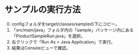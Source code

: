 # サンプルの実行方法
0. configフォルダをtarget/classes/sampleの下にコピー。
1. 「src/main/java」フォルダ内の「sample」パッケージ内にある「ProductSampleRun.java」を選択。
2. 右クリックで「Run As > Java Application」で実行。
3. 結果はConsoleビューで確認。